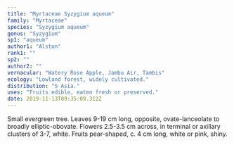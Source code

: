```yaml
---
title: "Myrtaceae Syzygium aqueum"
family: "Myrtaceae"
species: "Syzygium aqueum"
genus: "Syzygium"
sp1: "aqueum"
author1: "Alston"
rank1: ""
sp2: ""
author2: ""
vernacular: "Watery Rose Apple, Jambu Air, Tambis"
ecology: "Lowland forest, widely cultivated."
distribution: "S Asia."
uses: "Fruits edible, eaten fresh or preserved."
date: 2019-11-13T09:35:09.312Z
---
```

Small evergreen tree. Leaves 9-19 cm long, opposite, ovate-lanceolate to broadly elliptic-obovate. Flowers 2.5-3.5 cm across, in terminal or axillary clusters of 3-7, white. Fruits pear-shaped, c. 4 cm long, white or pink, shiny.